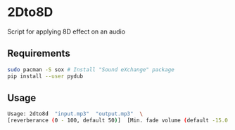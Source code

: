 # 2Dto8D

Script for applying 8D effect on an audio

## Requirements

```bash
sudo pacman -S sox # Install "Sound eXchange" package
pip install --user pydub
```
## Usage

```bash
Usage: 2dto8d  "input.mp3"  "output.mp3"  \
[reverberance (0 - 100, default 50)]  [Min. fade volume (default -15.0 dB)]  [Channel switching time (default 3.5 seconds)]  [Fade time (default 1 second)]
```
